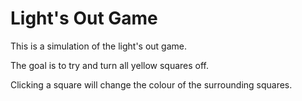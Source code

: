 # Light's Out Game

This is a simulation of the light's out game.

The goal is to try and turn all yellow squares off.

Clicking a square will change the colour of the surrounding squares.

